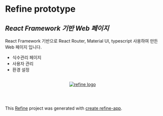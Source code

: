 
# Refine prototype
## _React Framework 기반 Web 페이지_

React Framework 기반으로 React Router, Material UI, typescript 사용하여 만든 Web 페이지 입니다. 
- 식수관리 페이지 
- 사용자 관리
- 환경 설정

<div align="center" style="margin: 30px;">
    <a href="https://refine.dev">
    <img alt="refine logo" src="https://refine.ams3.cdn.digitaloceanspaces.com/readme/refine-readme-banner.png">
    </a>
</div>
<br/>

This [Refine](https://github.com/refinedev/refine) project was generated with [create refine-app](https://github.com/refinedev/refine/tree/master/packages/create-refine-app).



